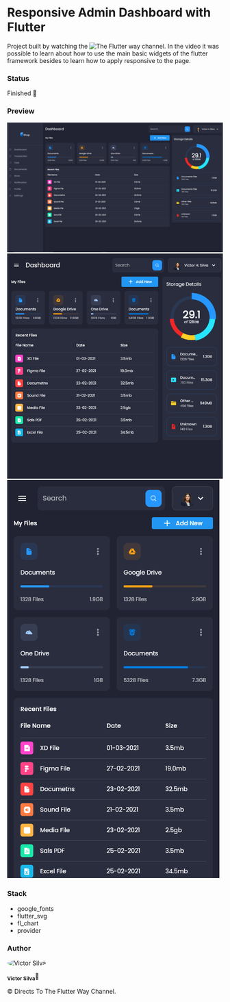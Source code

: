 # Responsive Admin Dashboard with Flutter

Project built by watching the ![The Flutter way](https://www.youtube.com/@TheFlutterWay) channel. In the video it was possible to learn about how to use the main basic widgets of the flutter framework besides to learn how to apply responsive to the page. 

### Status

Finished 🚀

### Preview

![Desktop Size](./.github/desktop-size.png)
![Phone Size](./.github/tablet-size.png) ![Mobile Size](./.github/mobile-size.png)

### Stack

- google_fonts
- flutter_svg
- fl_chart
- provider

### Author

<div>
<img style="border-radius: 50%" src="https://avatars.githubusercontent.com/u/70340221?v=4"  width="100px;"  alt="Victor Silva"/>

<sub><b>Victor Silva</b></sub>🚀
</div>

&copy; Directs To The Flutter Way Channel.
